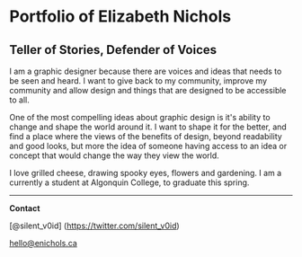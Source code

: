 # Portfolio of Elizabeth Nichols

## Teller of Stories, Defender of Voices

I am a graphic designer because there are voices and ideas that needs to be seen and heard. I want to give back to my community, improve my community and allow design and things that are designed to be accessible to all.

One of the most compelling ideas about graphic design is it's ability to change and shape the world around it. I want to shape it for the better, and find a place where the views of the benefits of design, beyond readability and good looks, but more the idea of someone having access to an idea or concept that would change the way they view the world.

I love grilled cheese, drawing spooky eyes, flowers and gardening. I am a currently a student at Algonquin College, to graduate this spring.

---

**Contact**

[@silent_v0id] (https://twitter.com/silent_v0id)

hello@enichols.ca




